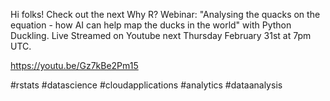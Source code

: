 Hi folks! Check out the next Why R? Webinar: "Analysing the quacks on the equation - how AI can help map the ducks in the world" with Python Duckling.
Live Streamed on Youtube next Thursday February 31st at 7pm UTC.

https://youtu.be/Gz7kBe2Pm15

#rstats #datascience #cloudapplications #analytics #dataanalysis

